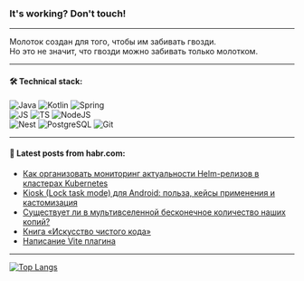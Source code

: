 ### It's working? Don't touch!

---
Молоток создан для того, чтобы им забивать гвозди. <br>
Но это не значит, что гвозди можно забивать только молотком.

---

#### 🛠️ Technical stack:

![Java](https://img.shields.io/badge/Java-informational?logo=Oracle&style=flat&logoColor=white&color=FF4500)
![Kotlin](https://img.shields.io/badge/Kotlin-informational?logo=Kotlin&style=flat&logoColor=white&color=774D97)
![Spring](https://img.shields.io/badge/SpringBoot-informational?logo=SpringBoot&style=flat&logoColor=white&color=6DB33F) <br>
![JS](https://img.shields.io/badge/JS-informational?logo=javaScript&style=flat&logoColor=black&color=F7Df1E)
![TS](https://img.shields.io/badge/TypeScript-informational?logo=typeScript&style=flat&logoColor=black&color=0667A8)
![NodeJS](https://img.shields.io/badge/NodeJS-informational?logo=node.js&style=flat&logoColor=white&color=70A760) <br>
![Nest](https://img.shields.io/badge/NestJS-informational?logo=NestJS&style=flat&logoColor=white&color=E0234E)
![PostgreSQL](https://img.shields.io/badge/PostgreSQL-informational?logo=PostgreSQL&style=flat&logoColor=white&color=DAA520)
![Git](https://img.shields.io/badge/Git-informational?logo=git&style=flat&logoColor=white&color=778899)

___

#### 💬 Latest posts from habr.com:

<!-- BLOG-POST-LIST:START -->
- [Как организовать мониторинг актуальности Helm-релизов в кластерах Kubernetes](https://habr.com/ru/companies/selectel/articles/753808/?utm_source=habrahabr&utm_medium=rss&utm_campaign=753808)
- [Kiosk &lpar;Lock task mode&rpar; для Android: польза, кейсы применения и кастомизация](https://habr.com/ru/companies/kaspersky/articles/753288/?utm_source=habrahabr&utm_medium=rss&utm_campaign=753288)
- [Существует ли в мультивселенной бесконечное количество наших копий?](https://habr.com/ru/companies/ruvds/articles/753412/?utm_source=habrahabr&utm_medium=rss&utm_campaign=753412)
- [Книга «Искусство чистого кода»](https://habr.com/ru/companies/piter/articles/753820/?utm_source=habrahabr&utm_medium=rss&utm_campaign=753820)
- [Написание Vite плагина](https://habr.com/ru/articles/753788/?utm_source=habrahabr&utm_medium=rss&utm_campaign=753788)
<!-- BLOG-POST-LIST:END -->

---
[![Top Langs](https://github-readme-stats-git-master-advtsetting-gmailcom.vercel.app/api/top-langs/?username=zloylis&langs_count=10&hide_title=false&title_color=e6edf3&size_weight=0.5&count_weight=0.5&layout=compact&hide_border=true&theme=dracula)](https://github.com/zloylis)

<!-- ![GitHub stats](https://github-readme-stats-git-master-advtsetting-gmailcom.vercel.app/api?username=zloylis&show_icons=true&hide_border=true&theme=dracula&hide_title=true&include_all_commits=true&count_private=true&hide=contribs&hide_rank=true) -->

